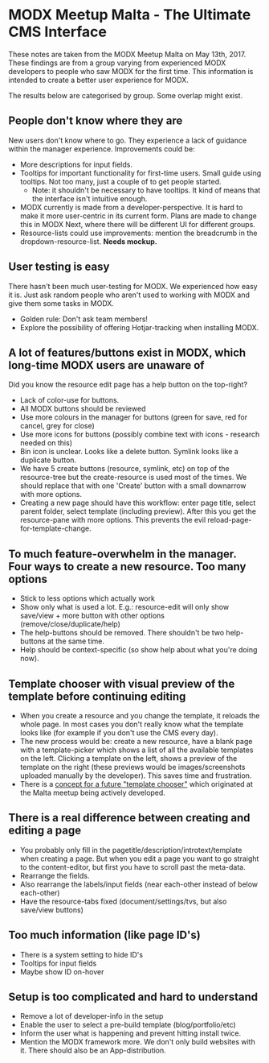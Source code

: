 # MODX Meetup Malta - The Ultimate CMS Interface
These notes are taken from the MODX Meetup Malta on May 13th, 2017. These findings are from a group varying from experienced MODX developers to people who saw MODX for the first time. This information is intended to create a better user experience for MODX.

The results below are categorised by group. Some overlap might exist.

## People don't know where they are
New users don't know where to go. They experience a lack of guidance within the manager experience. Improvements could be:

- More descriptions for input fields.
- Tooltips for important functionality for first-time users. Small guide using tooltips. Not too many, just a couple of to get people started.
	- Note: it shouldn't be necessary to have tooltips. It kind of means that the interface isn't intuitive enough.
- MODX currently is made from a developer-perspective. It is hard to make it more user-centric in its current form. Plans are made to change this in MODX Next, where there will be different UI for different groups.
- Resource-lists could use improvements: mention the breadcrumb in the dropdown-resource-list. **Needs mockup.**

## User testing is easy
There hasn't been much user-testing for MODX. We experienced how easy it is. Just ask random people who aren't used to working with MODX and give them some tasks in MODX.
- Golden rule: Don't ask team members!
- Explore the possibility of offering Hotjar-tracking when installing MODX.

## A lot of features/buttons exist in MODX, which long-time MODX users are unaware of
Did you know the resource edit page has a help button on the top-right?
- Lack of color-use for buttons.
- All MODX buttons should be reviewed
- Use more colours in the manager for buttons (green for save, red for cancel, grey for close)
- Use more icons for buttons (possibly combine text with icons - research needed on this)
- Bin icon is unclear. Looks like a delete button. Symlink looks like a duplicate button.
- We have 5 create buttons (resource, symlink, etc) on top of the resource-tree but the create-resource is used most of the times. We should replace that with one 'Create' button with a small downarrow with more options.
- Creating a new page should have this workflow: enter page title, select parent folder, select template (including preview). After this you get the resource-pane with more options. This prevents the evil reload-page-for-template-change.

## To much feature-overwhelm in the manager. Four ways to create a new resource. Too many options
- Stick to less options which actually work
- Show only what is used a lot. E.g.: resource-edit will only show save/view + more button with other options (remove/close/duplicate/help)
- The help-buttons should be removed. There shouldn't be two help-buttons at the same time.
- Help should be context-specific (so show help about what you're doing now).

## Template chooser with visual preview of the template before continuing editing
- When you create a resource and you change the template, it reloads the whole page. In most cases you don't really know what the template looks like (for example if you don't use the CMS every day).
- The new process would be: create a new resource, have a blank page with a template-picker which shows a list of all the available templates on the left. Clicking a template on the left, shows a preview of the template on the right (these previews would be images/screenshots uploaded manually by the developer). This saves time and frustration.
- There is a [concept for a future "template chooser"](https://github.com/jpdevries/modx-create-resource#modx-create-resource) which originated at the Malta meetup being actively developed.

## There is a real difference between creating and editing a page
- You probably only fill in the pagetitle/description/introtext/template when creating a page. But when you edit a page you want to go straight to the content-editor, but first you have to scroll past the meta-data.
- Rearrange the fields.
- Also rearrange the labels/input fields (near each-other instead of below each-other)
- Have the resource-tabs fixed (document/settings/tvs, but also save/view buttons)

## Too much information (like page ID's)
- There is a system setting to hide ID's
- Tooltips for input fields
- Maybe show ID on-hover

## Setup is too complicated and hard to understand
- Remove a lot of developer-info in the setup
- Enable the user to select a pre-build template (blog/portfolio/etc)
- Inform the user what is happening and prevent hitting install twice.
- Mention the MODX framework more. We don't only build websites with it. There should also be an App-distribution.
